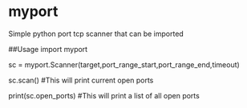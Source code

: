 # myport
Simple python port tcp scanner that can be imported

##Usage
import myport

sc = myport.Scanner(target,port_range_start,port_range_end,timeout)

sc.scan() #This will print current open ports

print(sc.open_ports) #This will print a list of all open ports
